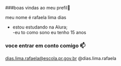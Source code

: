 ###boas vindas ao meu prefil🥰
  
meu nome é rafaela lima dias

- estou estudando na Alura;   
-eu to como sono
eu tenho 15 anos

### voce entrar em conto comigo 📫

dias.lima.rafaela@escola.pr.gov.br
@dias.lima.rafaela
